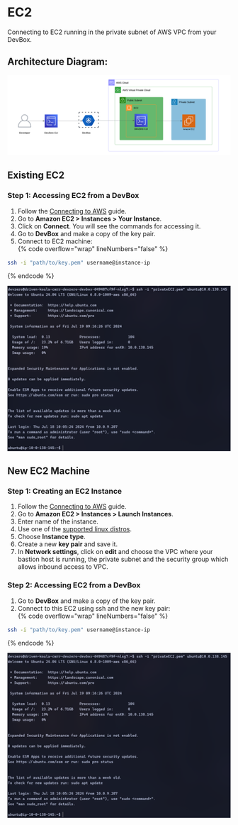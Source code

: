 # EC2
Connecting to EC2 running in the private subnet of AWS VPC from your DevBox.

## Architecture Diagram:

![image](../../../.gitbook/assets/ec2-architecture.png)

## Existing EC2

### Step 1: Accessing EC2 from a DevBox

1. Follow the [Connecting to AWS](../../existing-network/connecting-to-aws.md) guide.
2. Go to **Amazon EC2 > Instances > Your Instance**.
3. Click on **Connect**. You will see the commands for accessing it.
4. Go to **DevBox** and make a copy of the key pair.
5. Connect to EC2 machine:\
{% code overflow="wrap" lineNumbers="false" %}
```bash
ssh -i "path/to/key.pem" username@instance-ip
```
{% endcode %}

![image](../../../.gitbook/assets/ec2-access.png)


## New EC2 Machine

### Step 1: Creating an EC2 Instance

1. Follow the [Connecting to AWS](../../existing-network/connecting-to-aws.md) guide.
2. Go to **Amazon EC2 > Instances > Launch Instances**.
3. Enter name of the instance.
4. Use one of the [supported linux distros](https://web.archive.org/web/20230927004045/https://tailscale.com/kb/1017/install).
5. Choose **Instance type**.
6. Create a new **key pair** and save it.
7. In **Network settings**, click on **edit** and choose the VPC where your bastion host is running, the private subnet and the security group which allows inbound access to VPC.

### Step 2: Accessing EC2 from a DevBox
1. Go to **DevBox** and make a copy of the key pair.
2. Connect to this EC2 using ssh and the new key pair:\
{% code overflow="wrap" lineNumbers="false" %}
```bash
ssh -i "path/to/key.pem" username@instance-ip
```
{% endcode %}

![image](../../../.gitbook/assets/ec2-access.png)
